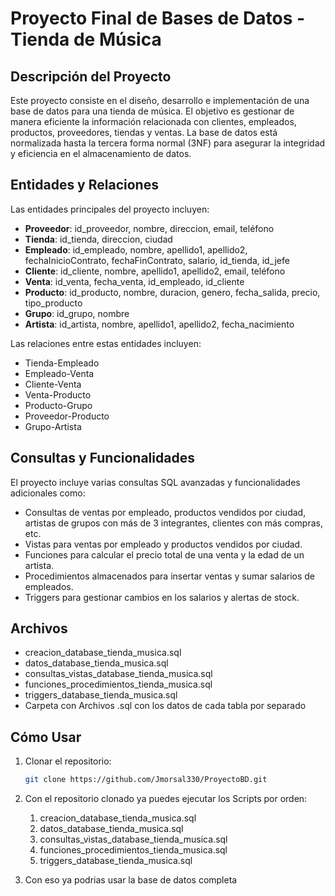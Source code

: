 # Proyecto Final de Bases de Datos - Tienda de Música

## Descripción del Proyecto

Este proyecto consiste en el diseño, desarrollo e implementación de una base de datos para una tienda de música. El objetivo es gestionar de manera eficiente la información relacionada con clientes, empleados, productos, proveedores, tiendas y ventas. La base de datos está normalizada hasta la tercera forma normal (3NF) para asegurar la integridad y eficiencia en el almacenamiento de datos.

## Entidades y Relaciones

Las entidades principales del proyecto incluyen:

- **Proveedor**: id_proveedor, nombre, direccion, email, teléfono
- **Tienda**: id_tienda, direccion, ciudad
- **Empleado**: id_empleado, nombre, apellido1, apellido2, fechaInicioContrato, fechaFinContrato, salario, id_tienda, id_jefe
- **Cliente**: id_cliente, nombre, apellido1, apellido2, email, teléfono
- **Venta**: id_venta, fecha_venta, id_empleado, id_cliente
- **Producto**: id_producto, nombre, duracion, genero, fecha_salida, precio, tipo_producto
- **Grupo**: id_grupo, nombre
- **Artista**: id_artista, nombre, apellido1, apellido2, fecha_nacimiento

Las relaciones entre estas entidades incluyen:

- Tienda-Empleado
- Empleado-Venta
- Cliente-Venta
- Venta-Producto
- Producto-Grupo
- Proveedor-Producto
- Grupo-Artista

## Consultas y Funcionalidades

El proyecto incluye varias consultas SQL avanzadas y funcionalidades adicionales como:

- Consultas de ventas por empleado, productos vendidos por ciudad, artistas de grupos con más de 3 integrantes, clientes con más compras, etc.
- Vistas para ventas por empleado y productos vendidos por ciudad.
- Funciones para calcular el precio total de una venta y la edad de un artista.
- Procedimientos almacenados para insertar ventas y sumar salarios de empleados.
- Triggers para gestionar cambios en los salarios y alertas de stock.

## Archivos

  - creacion_database_tienda_musica.sql
  - datos_database_tienda_musica.sql
  - consultas_vistas_database_tienda_musica.sql
  - funciones_procedimientos_tienda_musica.sql
  - triggers_database_tienda_musica.sql
  - Carpeta con Archivos .sql con los datos de cada tabla por separado

## Cómo Usar

1. Clonar el repositorio:

   ```sh
   git clone https://github.com/Jmorsal330/ProyectoBD.git
   ```

2. Con el repositorio clonado ya puedes ejecutar los Scripts por orden:
   
   1. creacion_database_tienda_musica.sql
   2. datos_database_tienda_musica.sql
   3. consultas_vistas_database_tienda_musica.sql
   4. funciones_procedimientos_tienda_musica.sql
   5. triggers_database_tienda_musica.sql
      
4. Con eso ya podrias usar la base de datos completa
